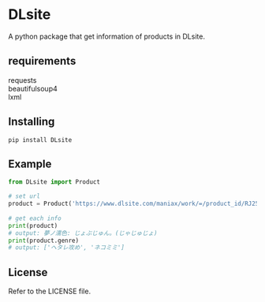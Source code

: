 DLsite
======

A python package that get information of products in DLsite.

requirements
------------
requests  
beautifulsoup4  
lxml

Installing
----------
`pip install DLsite`

Example
-------
```python
from DLsite import Product

# set url
product = Product('https://www.dlsite.com/maniax/work/=/product_id/RJ252835.html')
 
# get each info
print(product)
# output: 夢ノ濡色: じょぶじゅん。(じゃじゅじょ)
print(product.genre)
# output: ['ヘタレ攻め', 'ネコミミ']
```

License
-------

Refer to the LICENSE file.